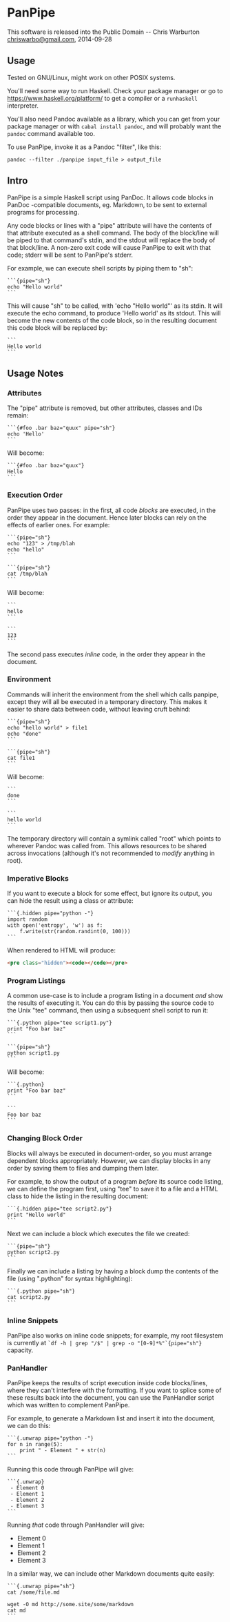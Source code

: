 # PanPipe #

This software is released into the Public Domain
  -- Chris Warburton <chriswarbo@gmail.com>, 2014-09-28

## Usage ##

Tested on GNU/Linux, might work on other POSIX systems.

You'll need some way to run Haskell. Check your package manager or go to
https://www.haskell.org/platform/ to get a compiler or a `runhaskell`
interpreter.

You'll also need Pandoc available as a library, which you can get from your
package manager or with `cabal install pandoc`, and will probably want the
`pandoc` command available too.

To use PanPipe, invoke it as a Pandoc "filter", like this:

`pandoc --filter ./panpipe input_file > output_file`

## Intro ##

PanPipe is a simple Haskell script using PanDoc. It allows code blocks in PanDoc
-compatible documents, eg. Markdown, to be sent to external programs for
processing.

Any code blocks or lines with a "pipe" attribute will have the contents of that
attribute executed as a shell command. The body of the block/line will be piped
to that command's stdin, and the stdout will replace the body of that
block/line. A non-zero exit code will cause PanPipe to exit with that code;
stderr will be sent to PanPipe's stderr.

For example, we can execute shell scripts by piping them to "sh":

````
```{pipe="sh"}
echo "Hello world"
```
````

This will cause "sh" to be called, with 'echo "Hello world"' as its stdin.
It will execute the echo command, to produce 'Hello world' as its stdout. This
will become the new contents of the code block, so in the resulting document
this code block will be replaced by:

````
```
Hello world
```
````

## Usage Notes ##

### Attributes ###

The "pipe" attribute is removed, but other attributes, classes and IDs remain:

````
```{#foo .bar baz="quux" pipe="sh"}
echo 'Hello'
```
````

Will become:

````
```{#foo .bar baz="quux"}
Hello
```
````

### Execution Order ###

PanPipe uses two passes: in the first, all code *blocks* are executed, in the
order they appear in the document. Hence later blocks can rely on the effects of
earlier ones. For example:

````
```{pipe="sh"}
echo "123" > /tmp/blah
echo "hello"
```

```{pipe="sh"}
cat /tmp/blah
```
````

Will become:

````
```
hello
```

```
123
```
````

The second pass executes *inline* code, in the order they appear in the
document.

### Environment ###

Commands will inherit the environment from the shell which calls panpipe, except
they will all be executed in a temporary directory. This makes it easier to
share data between code, without leaving cruft behind:

````
```{pipe="sh"}
echo "hello world" > file1
echo "done"
```

```{pipe="sh"}
cat file1
```
````

Will become:

````
```
done
```

```
hello world
```
````

The temporary directory will contain a symlink called "root" which points to
wherever Pandoc was called from. This allows resources to be shared across
invocations (although it's not recommended to *modify* anything in root).

### Imperative Blocks ###

If you want to execute a block for some effect, but ignore its output, you can
hide the result using a class or attribute:

````
```{.hidden pipe="python -"}
import random
with open('entropy', 'w') as f:
    f.write(str(random.randint(0, 100)))
```
````

When rendered to HTML will produce:

```html
<pre class="hidden"><code></code></pre>
```

### Program Listings ###

A common use-case is to include a program listing in a document *and* show the
results of executing it. You can do this by passing the source code to the Unix
"tee" command, then using a subsequent shell script to run it:

````
```{.python pipe="tee script1.py"}
print "Foo bar baz"
```

```{pipe="sh"}
python script1.py
```
````

Will become:

````
```{.python}
print "Foo bar baz"
```

```
Foo bar baz
```
````

### Changing Block Order ###

Blocks will always be executed in document-order, so you must arrange dependent
blocks appropriately. However, we can display blocks in any order by saving them
to files and dumping them later.

For example, to show the output of a program *before* its source code listing,
we can define the program first, using "tee" to save it to a file and a HTML
class to hide the listing in the resulting document:

````
```{.hidden pipe="tee script2.py"}
print "Hello world"
```
````

Next we can include a block which executes the file we created:

````
```{pipe="sh"}
python script2.py
```
````

Finally we can include a listing by having a block dump the contents of the file
(using ".python" for syntax highlighting):

````
```{.python pipe="sh"}
cat script2.py
```
````

### Inline Snippets ###

PanPipe also works on inline code snippets; for example, my root filesystem is
currently at `` `df -h | grep "/$" | grep -o "[0-9]*%"`{pipe="sh"} `` capacity.

### PanHandler ###

PanPipe keeps the results of script execution inside code blocks/lines, where
they can't interfere with the formatting. If you want to splice some of these
results back into the document, you can use the PanHandler script which was
written to complement PanPipe.

For example, to generate a Markdown list and insert it into the document, we can
do this:

````
```{.unwrap pipe="python -"}
for n in range(5):
    print " - Element " + str(n)
```
````

Running this code through PanPipe will give:

````
```{.unwrap}
 - Element 0
 - Element 1
 - Element 2
 - Element 3
```
````

Running *that* code through PanHandler will give:

 - Element 0
 - Element 1
 - Element 2
 - Element 3

In a similar way, we can include other Markdown documents quite easily:

````
```{.unwrap pipe="sh"}
cat /some/file.md

wget -O md http://some.site/some/markdown
cat md
```
````
